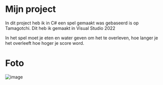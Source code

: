 # Mijn project

In dit project heb ik in C# een spel gemaakt was gebaseerd is op Tamagotchi.
Dit heb ik gemaakt in Visual Studio 2022

In het spel moet je eten en water geven om het te overleven, hoe langer je het overleeft hoe hoger je score word.



# Foto
![image](https://user-images.githubusercontent.com/131143976/232713461-8e88fe52-6cc8-420f-9d24-171d1eb192e8.png)



